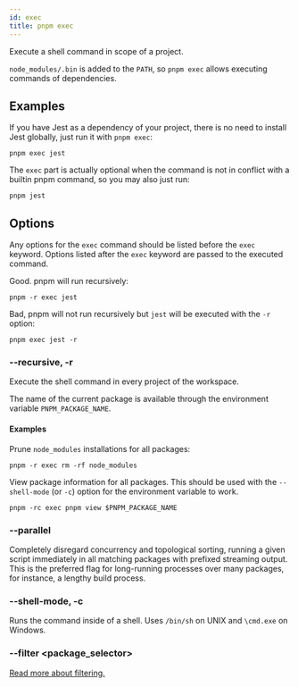 ```yaml
---
id: exec
title: pnpm exec
---
```


Execute a shell command in scope of a project.

`node_modules/.bin` is added to the `PATH`, so `pnpm exec` allows executing commands of dependencies.

## Examples

If you have Jest as a dependency of your project, there is no need to install Jest globally, just run it with `pnpm exec`:

```
pnpm exec jest
```

The `exec` part is actually optional when the command is not in conflict with a builtin pnpm command, so you may also just run:

```
pnpm jest
```

## Options

Any options for the `exec` command should be listed before the `exec` keyword.
Options listed after the `exec` keyword are passed to the executed command.

Good. pnpm will run recursively:

```
pnpm -r exec jest
```

Bad, pnpm will not run recursively but `jest` will be executed with the `-r` option:

```
pnpm exec jest -r
```

### --recursive, -r

Execute the shell command in every project of the workspace.

The name of the current package is available through the environment variable
`PNPM_PACKAGE_NAME`.

#### Examples

Prune `node_modules` installations for all packages:

```
pnpm -r exec rm -rf node_modules
```

View package information for all packages. This should be used with the `--shell-mode` (or `-c`) option for the environment variable to work.

```
pnpm -rc exec pnpm view $PNPM_PACKAGE_NAME
```

### --parallel

Completely disregard concurrency and topological sorting, running a given script
immediately in all matching packages with prefixed streaming output. This is the
preferred flag for long-running processes over many packages, for instance, a
lengthy build process.

### --shell-mode, -c

Runs the command inside of a shell. Uses `/bin/sh` on UNIX and `\cmd.exe` on Windows.

### --filter &lt;package_selector\>

[Read more about filtering.](../filtering.md)
